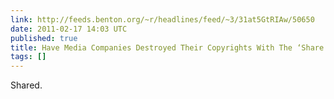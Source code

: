 ```yaml
---
link: http://feeds.benton.org/~r/headlines/feed/~3/31at5GtRIAw/50650
date: 2011-02-17 14:03 UTC
published: true
title: Have Media Companies Destroyed Their Copyrights With The ‘Share’ Button?
tags: []
---
```


Shared.
